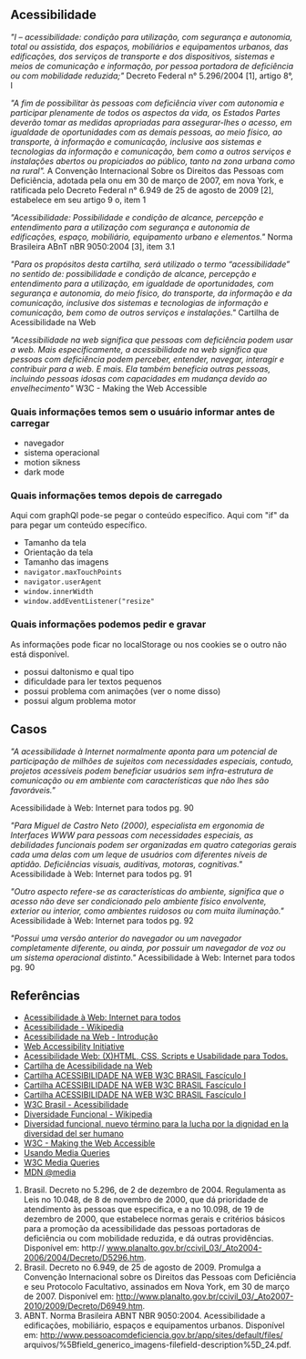 ## Acessibilidade

*"I – acessibilidade: condição para utilização, com segurança e autonomia, total ou assistida, dos espaços, mobiliários e equipamentos urbanos, das edificações, dos serviços de transporte e dos dispositivos, sistemas e meios de comunicação e informação, por pessoa portadora de deficiência ou com mobilidade reduzida;"* Decreto Federal n° 5.296/2004 [1], artigo 8°, I

*"A fim de possibilitar às pessoas com deficiência viver com autonomia e participar plenamente de todos os aspectos da vida, os Estados Partes deverão tomar as medidas apropriadas para assegurar-lhes o acesso, em igualdade de oportunidades com as demais pessoas, ao meio físico, ao transporte, à informação e comunicação, inclusive aos sistemas e tecnologias da informação e comunicação, bem como a outros serviços e instalações abertos ou propiciados ao público, tanto na zona urbana como na rural".* A Convenção Internacional Sobre os Direitos das Pessoas com Deficiência, adotada pela onu em 30 de março de 2007, em nova York, e ratificada pelo Decreto Federal n° 6.949 de 25 de agosto de 2009 [2], estabelece em seu artigo 9 o, item 1

*"Acessibilidade: Possibilidade e condição de alcance, percepção e entendimento para a utilização com segurança e autonomia de edificações, espaço, mobiliário, equipamento urbano e elementos."* Norma Brasileira ABnT nBR 9050:2004 [3], item 3.1

*"Para os propósitos desta cartilha, será utilizado o termo “acessibilidade” no sentido de: possibilidade e condição de alcance, percepção e entendimento para a utilização, em igualdade de oportunidades, com segurança e autonomia, do meio físico, do transporte, da informação e da comunicação, inclusive dos sistemas e tecnologias de informação e comunicação, bem como de outros serviços e instalações."* Cartilha de Acessibilidade na Web

*"Acessibilidade na web significa que pessoas com deficiência podem usar a web. Mais especificamente, a acessibilidade na web significa que pessoas com deficiência podem perceber, entender, navegar, interagir e contribuir para a web. E mais. Ela também beneficia outras pessoas, incluindo pessoas idosas com capacidades em mudança devido ao envelhecimento"* W3C - Making the Web Accessible


### Quais informações temos sem o usuário informar antes de carregar

- navegador
- sistema operacional
- motion sikness
- dark mode

### Quais informações temos depois de carregado

Aqui com graphQl pode-se pegar o conteúdo específico.
Aqui com "if" da para pegar um conteúdo específico.

- Tamanho da tela
- Orientação da tela
- Tamanho das imagens
- `navigator.maxTouchPoints`
- `navigator.userAgent`
- `window.innerWidth`
- `window.addEventListener("resize"`

### Quais informações podemos pedir e gravar

As informações pode ficar no localStorage ou nos cookies se o outro não está disponível.

- possui daltonismo e qual tipo
- dificuldade para ler textos pequenos
- possui problema com animações (ver o nome disso)
- possui algum problema motor

## Casos

*"A acessibilidade à Internet normalmente aponta para um potencial de participação de milhões de sujeitos com necessidades especiais, contudo, projetos acessíveis podem beneficiar usuários sem infra-estrutura de comunicação ou em ambiente com características que não lhes são favoráveis."*

Acessibilidade à Web: Internet para todos pg. 90

*"Para Miguel de Castro Neto (2000), especialista em ergonomia de Interfaces WWW para pessoas com necessidades especiais, as debilidades funcionais podem ser organizadas em quatro categorias gerais cada uma delas com um leque de usuários com diferentes níveis de aptidão. Deficiências visuais, auditivas, motoras, cognitivas."* Acessibilidade à Web: Internet para todos pg. 91

*"Outro aspecto refere-se as características do ambiente, significa que o acesso não deve ser condicionado pelo ambiente físico envolvente, exterior ou interior, como ambientes ruidosos ou com muita iluminação."* Acessibilidade à Web: Internet para todos pg. 92

*"Possui uma versão anterior do navegador ou um navegador completamente diferente, ou ainda, por possuir um navegador de voz ou um sistema operacional distinto."* Acessibilidade à Web: Internet para todos pg. 90

## Referências

- [Acessibilidade à Web: Internet para todos](https://www.seer.ufrgs.br/InfEducTeoriaPratica/article/viewFile/5276/3486)
- [Acessibilidade - Wikipedia](https://pt.wikipedia.org/wiki/Acessibilidade_web)
- [Acessibilidade na Web - Introdução](https://www.brasilmedia.com/Acessibilidade-na-Web.html)
- [Web Accessibility Initiative](https://sites.google.com/site/acessibilidadewebutfpr/web-accessibility-initiative)
- [Acessibilidade Web: (X)HTML, CSS, Scripts e Usabilidade para Todos.](http://www.acessibilidadelegal.com/)
- [Cartilha de Acessibilidade na Web](https://www.w3c.br/pub/Materiais/PublicacoesW3C/cartilha-w3cbr-acessibilidade-web-fasciculo-I.html)
- [Cartilha ACESSIBILIDADE NA WEB W3C BRASIL Fascículo I](https://ceweb.br/media/docs/publicacoes/1/cartilha-w3cbr-acessibilidade-web-fasciculo-I.pdf)
- [Cartilha ACESSIBILIDADE NA WEB W3C BRASIL Fascículo I](https://www.w3c.br/pub/Materiais/PublicacoesW3C/cartilha-w3cbr-acessibilidade-web-fasciculo-II.pdf)
- [Cartilha ACESSIBILIDADE NA WEB W3C BRASIL Fascículo I](https://www.w3c.br/pub/Materiais/PublicacoesW3C/cartilha-w3cbr-acessibilidade-web-fasciculo-III.pdf)
- [W3C Brasil - Acessibilidade](https://www.w3c.br/GT/GrupoAcessibilidade)
- [Diversidade Funcional - Wikipedia](https://pt.wikipedia.org/wiki/Diversidade_funcional)
- [Diversidad funcional, nuevo término para la lucha por la dignidad en la diversidad del ser humano](https://web.archive.org/web/20171031055444/http://www.asoc-ies.org/vidaindepen/docs/diversidad%20funcional_vf.pdf)
- [W3C - Making the Web Accessible](https://www.w3.org/WAI/)
- [Usando Media Queries](https://developer.mozilla.org/pt-BR/docs/Web/Guide/CSS/CSS_Media_queries)
- [W3C Media Queries](https://www.w3.org/TR/css3-mediaqueries/)
- [MDN @media](https://developer.mozilla.org/en-US/docs/Web/CSS/@media)

1. Brasil. Decreto no 5.296, de 2 de dezembro de 2004. Regulamenta as Leis no 10.048, de 8 de novembro de 2000, que dá prioridade de atendimento às pessoas que especifica, e a no 10.098, de 19 de dezembro de 2000, que estabelece normas gerais e critérios básicos para a promoção da acessibilidade das pessoas portadoras de deficiência ou com mobilidade reduzida, e dá outras providências. Disponível em: http:// www.planalto.gov.br/ccivil_03/_Ato2004-2006/2004/Decreto/D5296.htm.
2. Brasil. Decreto no 6.949, de 25 de agosto de 2009. Promulga a Convenção Internacional sobre os Direitos das Pessoas com Deficiência e seu Protocolo Facultativo, assinados em Nova York, em 30 de março de 2007. Disponível em: http://www.planalto.gov.br/ccivil_03/_Ato2007-2010/2009/Decreto/D6949.htm.
3. ABNT. Norma Brasileira ABNT NBR 9050:2004. Acessibilidade a edificações, mobiliário, espaços e equipamentos urbanos. Disponível em: http://www.pessoacomdeficiencia.gov.br/app/sites/default/files/ arquivos/%5Bfield_generico_imagens-filefield-description%5D_24.pdf.
